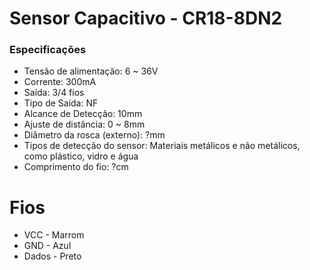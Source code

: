 # Sensor Capacitivo - CR18-8DN2

### Especificações
- Tensão de alimentação: 6 ~ 36V
- Corrente: 300mA
- Saída: 3/4 fios
- Tipo de Saída: NF
- Alcance de Detecção: 10mm
- Ajuste de distância: 0 ~ 8mm
- Diâmetro da rosca (externo): ?mm
- Tipos de detecção do sensor: Materiais metálicos e não metálicos, como plástico, vidro e água
- Comprimento do fio: ?cm

# Fios
- VCC - Marrom
- GND - Azul
- Dados - Preto